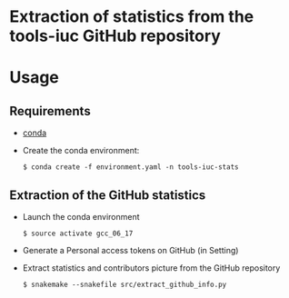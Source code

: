 Extraction of statistics from the tools-iuc GitHub repository
================

# Usage

## Requirements

- [conda]()
- Create the conda environment:

    ```
    $ conda create -f environment.yaml -n tools-iuc-stats
    ```

## Extraction of the GitHub statistics

- Launch the conda environment

    ```
    $ source activate gcc_06_17
    ```

- Generate a Personal access tokens on GitHub (in Setting)
    
- Extract statistics and contributors picture from the GitHub repository

    ```
    $ snakemake --snakefile src/extract_github_info.py
    ```
